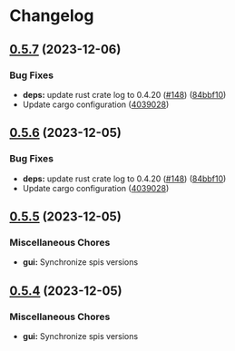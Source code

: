 # Changelog

## [0.5.7](https://github.com/gbbirkisson/spis/compare/gui-v0.5.6...gui-v0.5.7) (2023-12-06)


### Bug Fixes

* **deps:** update rust crate log to 0.4.20 ([#148](https://github.com/gbbirkisson/spis/issues/148)) ([84bbf10](https://github.com/gbbirkisson/spis/commit/84bbf1042cd9fcded981e16ca3052dcfbc742eb6))
* Update cargo configuration ([4039028](https://github.com/gbbirkisson/spis/commit/4039028ee68f17fc4a3fd25cf078da262f756346))

## [0.5.6](https://github.com/gbbirkisson/spis/compare/gui-v0.5.5...gui-v0.5.6) (2023-12-05)


### Bug Fixes

* **deps:** update rust crate log to 0.4.20 ([#148](https://github.com/gbbirkisson/spis/issues/148)) ([84bbf10](https://github.com/gbbirkisson/spis/commit/84bbf1042cd9fcded981e16ca3052dcfbc742eb6))
* Update cargo configuration ([4039028](https://github.com/gbbirkisson/spis/commit/4039028ee68f17fc4a3fd25cf078da262f756346))

## [0.5.5](https://github.com/gbbirkisson/spis/compare/gui-v0.5.4...gui-v0.5.5) (2023-12-05)


### Miscellaneous Chores

* **gui:** Synchronize spis versions

## [0.5.4](https://github.com/gbbirkisson/spis/compare/gui-v0.5.3...gui-v0.5.4) (2023-12-05)


### Miscellaneous Chores

* **gui:** Synchronize spis versions

